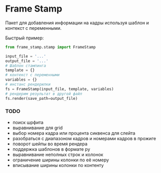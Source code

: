 # Frame Stamp

Пакет для добавления информации на кадры используя шаблон и контекст с переменными.


Быстрый пример:

```python
from frame_stamp.stamp import FrameStamp

input_file = '...'
output_file = '...'
# Шаблон стампинга
template = {}
# контекст с переменными
variables = {}
# инстанс рендерилки
fs = FrameStamp(input_file, template, variables)
# рендерим результат в другой файл
fs.render(save_path=output_file)
```

### TODO

- поиск шрфита
- выравнивание для grid
- выбор номера кадра или процента сиквенса для слейта
- разобраться с диапазоном кадров и номерами кадров в прожиге
- поворот шейпы во время рендера
- поддержка шаблонов в формате py
- выравнивание неполных строк и колонок
- ограничение ширины колонки по её номеру
- вписывание ширины колонки по контенту
